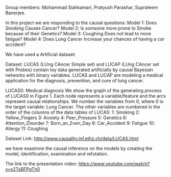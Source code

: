 
Group members: Mohammad Siahkamari, Pratyush Parashar, Suprateem Banerjee.

In this project we are responding to the causal questions: Model 1: Does Smoking Causes Cancer? Model 2: Is someone more prone to Smoke because of their Genetics? Model 3: Coughing Does not lead to more fatigue? Model 4: Does Lung Cancer Increase your chances of having a car accident?

We have used a Artificial dataset:

Dataset:
LUCAS (LUng CAncer Simple set) and LUCAP (LUng CAncer set with Probes) contain toy data generated artificially by causal Bayesian networks with binary variables. LUCAS and LUCAP are modeling a medical application for the diagnosis, prevention, and cure of lung cancer.

LUCAS0: Medical diagnosis We show the graph of the generating process of LUCAS0 in Figure 1. Each node represents a variable/feature and the arcs represent causal relationships. We number the variables from 0, where 0 is the target variable: Lung Cancer. The other variables are numbered in the order of the columns of the data tables of LUCAS: 1: Smoking 2: Yellow_Fingers 3: Anxiety 4: Peer_Pressure 5: Genetics 6: Attention_Disorder 7: Born_an_Even_Day 8: Car_Accident 9: Fatigue 10: Allergy 11: Coughing

Dataset Link: http://www.causality.inf.ethz.ch/data/LUCAS.html

we have exasimne the causal inference on the models by creating the model, identification, examination and refutation.

The link to the presentation video:
https://www.youtube.com/watch?v=x2TsBFPgTh0